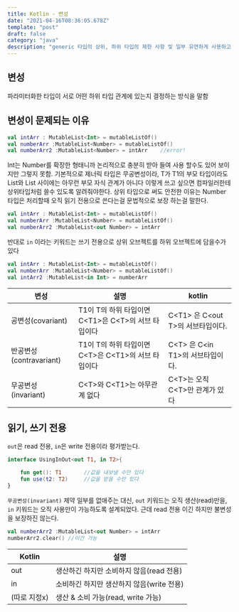 ```yaml
---
title: Kotlin - 변성
date: "2021-04-16T08:36:05.678Z"
template: "post"
draft: false
category: "java"
description: "generic 타입의 상위, 하위 타입의 제한 사항 및 일부 유연하게 사용하고 싶을때"
---
```


## 변성

파라미터화한 타입이 서로 어떤 하위 타입 관계에 있는지 결정하는 방식을 말함

## 변성이 문제되는 이유

```kotlin
val intArr : MutableList<Int> = mutableListOf()
val numberArr :MutableList<Number> = mutableListOf()
val numberArr2 :MutableList<Number> = intArr    //error!
```

Int는 Number를 확장한 형태니까 논리적으로 충분히 받아 들여 사용 할수도 있어 보이지만 그렇지 못함. 기본적으로 제너릭 타입은 무공변성이라, T가 T1의 부모 타입이라도 List<T>와 List<T1> 사이에는 아무런 부모 자식 관계가 아니다
이렇게 쓰고 싶으면 컴파일러한테 상위타입처럼 쓸수 있도록 알려줘야한다. 상위 타입으로 써도 안전한 이유는 Number타입은 처리할때 오직 읽기 전용으로 쓴다는걸 문법적으로 보장 하는걸 말한다.

```kotlin
val intArr : MutableList<Int> = mutableListOf()
val numberArr :MutableList<Number> = mutableListOf()
val numberArr2 :MutableList<out Number> = intArr
```

반대로 `in` 이라는 키워드는 쓰기 전용으로 상위 오브젝트를 하위 오브젝트에 담을수가 있다

```kotlin
val intArr : MutableList<Int> = mutableListOf()
val numberArr :MutableList<Number> = mutableListOf()
val intArr2 :MutableList<in Int> = numberArr
```

| 변성                    | 설명                                                            | kotlin                                       |
| ----------------------- | --------------------------------------------------------------- | -------------------------------------------- |
| 공변성(covariant)       | T1이 T의 하위 타입이면 C&lt;T1&gt;은 C&lt;T&gt;의 서브 타입이다 | C&lt;T1> 은 C&lt;out T&gt;의 서브타입이다.   |
| 반공변성(contravariant) | T1이 T의 하위 타입이면 C&lt;T&gt;은 C&lt;T1&gt;의 서브 타입이다 | C&lt;T&gt; 은 C&lt;in T1&gt;의 서브타입이다. |
| 무공변성(invariant)     | C&lt;T&gt;와 C&lt;T1&gt;는 아무관계 없다                        | C&lt;T&gt;는 오직 C&lt;T&gt;만 관계가 있다   |

## 읽기, 쓰기 전용

`out`은 read 전용, `in`은 write 전용이라 평가받는다.

```kotlin
interface UsingInOut<out T1, in T2>{

    fun get(): T1       //값을 내보낼 수만 있다
    fun use(t2: T2)     //값을 받을 수만 있다
}
```

`무공변성(invariant)` 제약 일부를 없애주는 대신, `out` 키워드는 오직 생산(read)만을, `in` 키워드는 오직 사용만이 가능하도록 설계되었다. 근데 read 전용 이긴 하지만 불변성을 보장하진 않는다.

```kotlin
val numberArr2 :MutableList<out Number> = intArr
numberArr2.clear() //이건 가능
```

| Kotlin       | 설명                                      |
| ------------ | ----------------------------------------- |
| out          | 생산하긴 하지만 소비하지 않음(read 전용)  |
| in           | 소비하긴 하지만 생산하지 않음(write 전용) |
| (따로 지정x) | 생산 & 소비 가능(read, write 가능)        |
